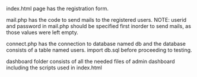 index.html page has the registration form.

mail.php has the code to send mails to the registered users.
NOTE: userid and password in mail.php should be specified first inorder to send mails, as those values were left empty.

connect.php has the connection to database named db and the database consists of a table named users. 
import db.sql before proceeding to testing.

dashboard folder consists of all the needed files of admin dashboard including the scripts used in index.html
